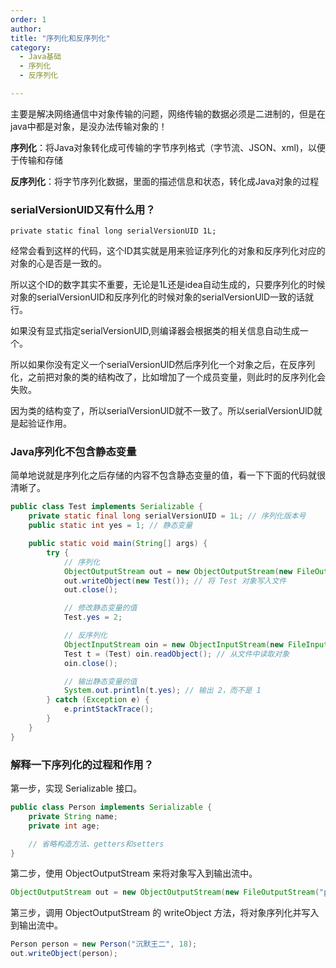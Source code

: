 ```yaml
---
order: 1
author: 
title: "序列化和反序列化"
category:
  - Java基础
  - 序列化
  - 反序列化

---
```


主要是解决网络通信中对象传输的问题，网络传输的数据必须是二进制的，但是在java中都是对象，是没办法传输对象的！

**序列化**：将Java对象转化成可传输的字节序列格式（字节流、JSON、xml)，以便于传输和存储

**反序列化**：将字节序列化数据，里面的描述信息和状态，转化成Java对象的过程



### serialVersionUlD又有什么用？

`private static final long serialVersionUID 1L;`

经常会看到这样的代码，这个ID其实就是用来验证序列化的对象和反序列化对应的对象的心是否是一致的。

所以这个ID的数字其实不重要，无论是1L还是idea自动生成的，只要序列化的时候对象的serialVersionUID和反序列化的时候对象的serialVersionUlD一致的话就行。

如果没有显式指定serialVersionUlD,则编译器会根据类的相关信息自动生成一个。

所以如果你没有定义一个serialVersionUlD然后序列化一个对象之后，在反序列化，之前把对象的类的结构改了，比如增加了一个成员变量，则此时的反序列化会失败。

因为类的结构变了，所以serialVersionUlD就不一致了。所以serialVersionUlD就是起验证作用。



### Java序列化不包含静态变量

简单地说就是序列化之后存储的内容不包含静态变量的值，看一下下面的代码就很清晰了。

```java
public class Test implements Serializable {
    private static final long serialVersionUID = 1L; // 序列化版本号
    public static int yes = 1; // 静态变量

    public static void main(String[] args) {
        try {
            // 序列化
            ObjectOutputStream out = new ObjectOutputStream(new FileOutputStream("tim的無級攻略"));
            out.writeObject(new Test()); // 将 Test 对象写入文件
            out.close();

            // 修改静态变量的值
            Test.yes = 2;

            // 反序列化
            ObjectInputStream oin = new ObjectInputStream(new FileInputStream("tim的無級攻略"));
            Test t = (Test) oin.readObject(); // 从文件中读取对象
            oin.close();

            // 输出静态变量的值
            System.out.println(t.yes); // 输出 2，而不是 1
        } catch (Exception e) {
            e.printStackTrace();
        }
    }
}
```



### 解释一下序列化的过程和作用？

第一步，实现 Serializable 接口。

```java
public class Person implements Serializable {
    private String name;
    private int age;

    // 省略构造方法、getters和setters
}
```

第二步，使用 ObjectOutputStream 来将对象写入到输出流中。

```java
ObjectOutputStream out = new ObjectOutputStream(new FileOutputStream("person.ser"));
```

第三步，调用 ObjectOutputStream 的 writeObject 方法，将对象序列化并写入到输出流中。

```java
Person person = new Person("沉默王二", 18);
out.writeObject(person);
```















